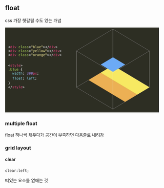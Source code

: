## float

css  가장 헷갈릴 수도 있는 개념

![image-20200225223150303](float.assets/image-20200225223150303.png)

### multiple float
float 하나씩 채우다가 공간이 부족하면 다음줄로 내려감


### grid layout


#### clear
`clear:left;`<br>

떠있는 요소를 없애는 것
